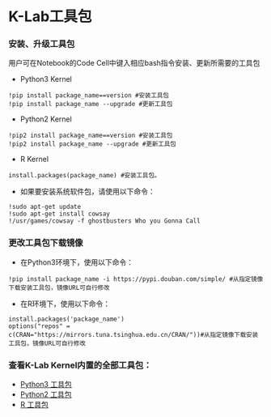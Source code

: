 # K-Lab工具包
### 安装、升级工具包
用户可在Notebook的Code Cell中键入相应bash指令安装、更新所需要的工具包
* Python3 Kernel
```
!pip install package_name==version #安装工具包
!pip install package_name --upgrade #更新工具包
```
* Python2 Kernel
```
!pip2 install package_name==version #安装工具包
!pip2 install package_name --upgrade #更新工具包
```

* R Kernel
```
install.packages(package_name) #安装工具包。
```

* 如果要安装系统软件包，请使用以下命令：
```
!sudo apt-get update
!sudo apt-get install cowsay
!/usr/games/cowsay -f ghostbusters Who you Gonna Call
```

### 更改工具包下载镜像
* 在Python3环境下，使用以下命令：
```
!pip install package_name -i https://pypi.douban.com/simple/ #从指定镜像下载安装工具包，镜像URL可自行修改
```
* 在R环境下，使用以下命令：
```
install.packages('package_name')
options("repos" = c(CRAN="https://mirrors.tuna.tsinghua.edu.cn/CRAN/"))#从指定镜像下载安装工具包，镜像URL可自行修改
```
### 查看K-Lab Kernel内置的全部工具包：

* [Python3 工具包](./py3.md)
* [Python2 工具包](./py2.md)
* [R 工具包](./r.md)
